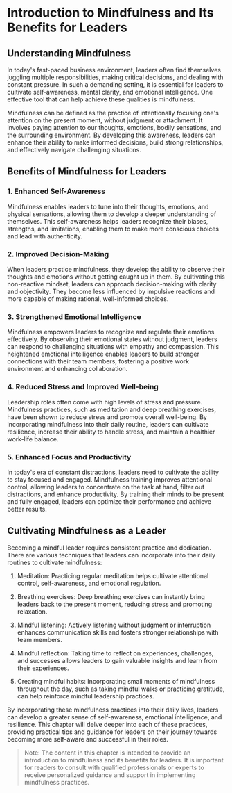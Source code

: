 Introduction to Mindfulness and Its Benefits for Leaders
===================================================================

Understanding Mindfulness
-------------------------

In today's fast-paced business environment, leaders often find themselves juggling multiple responsibilities, making critical decisions, and dealing with constant pressure. In such a demanding setting, it is essential for leaders to cultivate self-awareness, mental clarity, and emotional intelligence. One effective tool that can help achieve these qualities is mindfulness.

Mindfulness can be defined as the practice of intentionally focusing one's attention on the present moment, without judgment or attachment. It involves paying attention to our thoughts, emotions, bodily sensations, and the surrounding environment. By developing this awareness, leaders can enhance their ability to make informed decisions, build strong relationships, and effectively navigate challenging situations.

Benefits of Mindfulness for Leaders
-----------------------------------

### 1. Enhanced Self-Awareness

Mindfulness enables leaders to tune into their thoughts, emotions, and physical sensations, allowing them to develop a deeper understanding of themselves. This self-awareness helps leaders recognize their biases, strengths, and limitations, enabling them to make more conscious choices and lead with authenticity.

### 2. Improved Decision-Making

When leaders practice mindfulness, they develop the ability to observe their thoughts and emotions without getting caught up in them. By cultivating this non-reactive mindset, leaders can approach decision-making with clarity and objectivity. They become less influenced by impulsive reactions and more capable of making rational, well-informed choices.

### 3. Strengthened Emotional Intelligence

Mindfulness empowers leaders to recognize and regulate their emotions effectively. By observing their emotional states without judgment, leaders can respond to challenging situations with empathy and compassion. This heightened emotional intelligence enables leaders to build stronger connections with their team members, fostering a positive work environment and enhancing collaboration.

### 4. Reduced Stress and Improved Well-being

Leadership roles often come with high levels of stress and pressure. Mindfulness practices, such as meditation and deep breathing exercises, have been shown to reduce stress and promote overall well-being. By incorporating mindfulness into their daily routine, leaders can cultivate resilience, increase their ability to handle stress, and maintain a healthier work-life balance.

### 5. Enhanced Focus and Productivity

In today's era of constant distractions, leaders need to cultivate the ability to stay focused and engaged. Mindfulness training improves attentional control, allowing leaders to concentrate on the task at hand, filter out distractions, and enhance productivity. By training their minds to be present and fully engaged, leaders can optimize their performance and achieve better results.

Cultivating Mindfulness as a Leader
-----------------------------------

Becoming a mindful leader requires consistent practice and dedication. There are various techniques that leaders can incorporate into their daily routines to cultivate mindfulness:

1. Meditation: Practicing regular meditation helps cultivate attentional control, self-awareness, and emotional regulation.

2. Breathing exercises: Deep breathing exercises can instantly bring leaders back to the present moment, reducing stress and promoting relaxation.

3. Mindful listening: Actively listening without judgment or interruption enhances communication skills and fosters stronger relationships with team members.

4. Mindful reflection: Taking time to reflect on experiences, challenges, and successes allows leaders to gain valuable insights and learn from their experiences.

5. Creating mindful habits: Incorporating small moments of mindfulness throughout the day, such as taking mindful walks or practicing gratitude, can help reinforce mindful leadership practices.

By incorporating these mindfulness practices into their daily lives, leaders can develop a greater sense of self-awareness, emotional intelligence, and resilience. This chapter will delve deeper into each of these practices, providing practical tips and guidance for leaders on their journey towards becoming more self-aware and successful in their roles.
> Note: The content in this chapter is intended to provide an introduction to mindfulness and its benefits for leaders. It is important for readers to consult with qualified professionals or experts to receive personalized guidance and support in implementing mindfulness practices.
